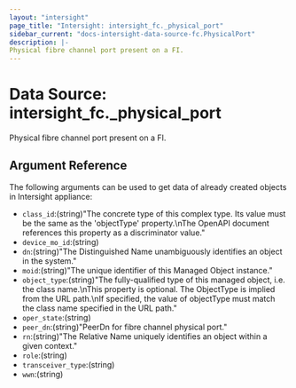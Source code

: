 ```yaml
---
layout: "intersight"
page_title: "Intersight: intersight_fc._physical_port"
sidebar_current: "docs-intersight-data-source-fc.PhysicalPort"
description: |-
Physical fibre channel port present on a FI.
---
```


# Data Source: intersight_fc._physical_port
Physical fibre channel port present on a FI.
## Argument Reference
The following arguments can be used to get data of already created objects in Intersight appliance:
* `class_id`:(string)"The concrete type of this complex type. Its value must be the same as the 'objectType' property.\nThe OpenAPI document references this property as a discriminator value."
* `device_mo_id`:(string)
* `dn`:(string)"The Distinguished Name unambiguously identifies an object in the system."
* `moid`:(string)"The unique identifier of this Managed Object instance."
* `object_type`:(string)"The fully-qualified type of this managed object, i.e. the class name.\nThis property is optional. The ObjectType is implied from the URL path.\nIf specified, the value of objectType must match the class name specified in the URL path."
* `oper_state`:(string)
* `peer_dn`:(string)"PeerDn for fibre channel physical port."
* `rn`:(string)"The Relative Name uniquely identifies an object within a given context."
* `role`:(string)
* `transceiver_type`:(string)
* `wwn`:(string)
